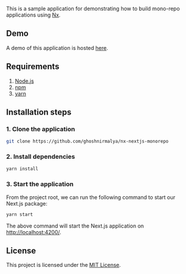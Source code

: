 This is a sample application for demonstrating how to build mono-repo applications using [Nx](https://nx.dev/).

## Demo

A demo of this application is hosted [here](https://nx-nextjs-monorepo.vercel.app/).

## Requirements

1. [Node.js](https://nodejs.org/)
2. [npm](https://www.npmjs.com/)
3. [yarn](https://classic.yarnpkg.com/en/docs/install/#mac-stable)

## Installation steps

### 1. **Clone the application**

```sh
git clone https://github.com/ghoshnirmalya/nx-nextjs-monorepo
```

### 2. **Install dependencies**

```sh
yarn install
```

### 3. **Start the application**

From the project root, we can run the following command to start our Next.js package:

```sh
yarn start
```

The above command will start the Next.js application on [http://localhost:4200/](http://localhost:4200).

## License

This project is licensed under the [MIT License](https://opensource.org/licenses/MIT).
